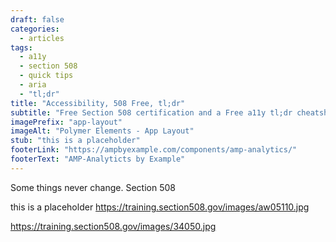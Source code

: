 ```yaml
---
draft: false
categories: 
  - articles
tags: 
  - a11y
  - section 508
  - quick tips
  - aria
  - "tl;dr"
title: "Accessibility, 508 Free, tl;dr"
subtitle: "Free Section 508 certification and a Free a11y tl;dr cheatsheet"
imagePrefix: "app-layout"
imageAlt: "Polymer Elements - App Layout"
stub: "this is a placeholder"
footerLink: "https://ampbyexample.com/components/amp-analytics/"
footerText: "AMP-Analyticts by Example"
---
```


Some things never change. Section 508

this is a placeholder
https://training.section508.gov/images/aw05110.jpg

https://training.section508.gov/images/34050.jpg

